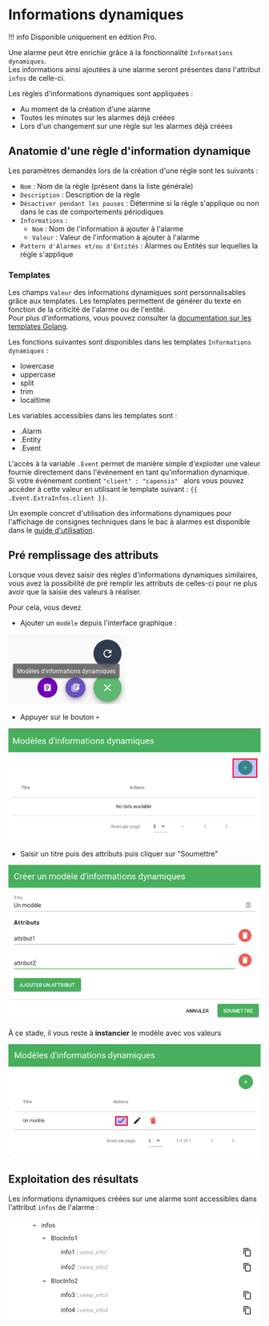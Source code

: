 # Informations dynamiques

!!! info
    Disponible uniquement en édition Pro.

Une alarme peut être enrichie grâce à la fonctionnalité `Informations dynamiques`.  
Les informations ainsi ajoutées à une alarme seront présentes dans l'attribut `infos` de celle-ci.

Les règles d'informations dynamiques sont appliquées :

* Au moment de la création d'une alarme
* Toutes les minutes sur les alarmes déjà créées
* Lors d'un changement sur une règle sur les alarmes déjà créées

## Anatomie d'une règle d'information dynamique

Les paramètres demandés lors de la création d'une règle sont les suivants :

* `Nom` : Nom de la règle (présent dans la liste générale)
* `Description` : Description de la règle
* `Désactiver pendant les pauses` : Détermine si la règle s'applique ou non dans le cas de comportements périodiques
* `Informations` : 
	* `Nom` : Nom de l'information à ajouter à l'alarme
	* `Valeur` : Valeur de l'information à ajouter à l'alarme
* `Pattern d'Alarmes et/ou d'Entités` : Alarmes ou Entités sur lequelles la règle s'applique


### Templates

Les champs `Valeur` des informations dynamiques sont personnalisables grâce aux templates. Les templates permettent de générer du texte en fonction de la criticité de l'alarme ou de l'entité.  
Pour plus d'informations, vous pouvez consulter la [documentation sur les templates Golang](../templates-go/index.md).

Les fonctions suivantes sont disponibles dans les templates `Informations dynamiques` :

* lowercase
* uppercase
* split
* trim
* localtime

Les variables accessibles dans les templates sont : 

* .Alarm
* .Entity
* .Event

L'accès à la variable `.Event` permet de manière simple d'exploiter une valeur fournie directement dans l'événement en tant qu'information dynamique.  
Si votre événement contient `"client" : "capensis" ` alors vous pouvez accéder à cette valeur en utilisant le template suivant : `{{ .Event.ExtraInfos.client }}`.

Un exemple concret d'utilisation des informations dynamiques pour l'affichage de consignes techniques dans le bac à alarmes est disponible dans le [guide d'utilisation](../cas-d-usage/affichage-de-consignes.md).

## Pré remplissage des attributs

Lorsque vous devez saisir des règles d'informations dynamiques similaires, vous avez la possibilité de pré remplir les attributs de celles-ci pour ne plus avoir que la saisie des valeurs à réaliser.  

Pour cela, vous devez

* Ajouter un `modèle` depuis l'interface graphique :

![Ajouter un modèle](img/dynamic-infos-template1.png "Ajouter un modèle")

* Appuyer sur le bouton `+`

![Ajouter un modèle](img/dynamic-infos-template2.png "Appuyer sur +")

* Saisir un titre puis des attributs puis cliquer sur "Soumettre"

![Ajouter un modèle](img/dynamic-infos-template3.png "Saisie titre et attributs")

À ce stade, il vous reste à **instancier** le modèle avec vos valeurs

![Instancier un modèle](img/dynamic-infos-template4.png "Instancier un modèle")

## Exploitation des résultats

Les informations dynamiques créées sur une alarme sont accessibles dans l'attribut `infos` de l'alarme :

![liste_variables_infos](img/dynamic-infos-liste_variables_infos1.png "Liste variables infos")
